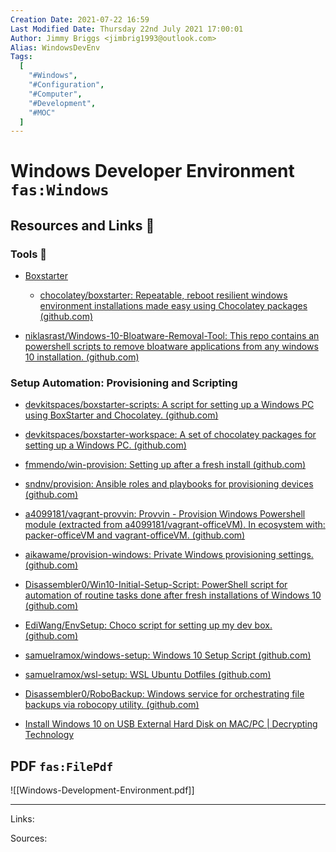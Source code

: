 ```yaml
---
Creation Date: 2021-07-22 16:59
Last Modified Date: Thursday 22nd July 2021 17:00:01
Author: Jimmy Briggs <jimbrig1993@outlook.com>
Alias: WindowsDevEnv
Tags:
  [
    "#Windows",
    "#Configuration",
    "#Computer",
    "#Development",
    "#MOC"
  ]
---
```


# Windows Developer Environment `fas:Windows`

## Resources and Links 🔗

### Tools 🔨

- [Boxstarter](https://boxstarter.org/WhyBoxstarter)
	- [chocolatey/boxstarter: Repeatable, reboot resilient windows environment installations made easy using Chocolatey packages (github.com)](https://github.com/chocolatey/boxstarter)

- [niklasrast/Windows-10-Bloatware-Removal-Tool: This repo contains an powershell scripts to remove bloatware applications from any windows 10 installation. (github.com)](https://github.com/niklasrast/Windows-10-Bloatware-Removal-Tool)

### Setup Automation: Provisioning and Scripting

- [devkitspaces/boxstarter-scripts: A script for setting up a Windows PC using BoxStarter and Chocolatey. (github.com)](https://github.com/devkitspaces/boxstarter-scripts)
- [devkitspaces/boxstarter-workspace: A set of chocolatey packages for setting up a Windows PC. (github.com)](https://github.com/devkitspaces/boxstarter-workspace)
- [fmmendo/win-provision: Setting up after a fresh install (github.com)](https://github.com/fmmendo/win-provision)
- [sndnv/provision: Ansible roles and playbooks for provisioning devices (github.com)](https://github.com/sndnv/provision)
- [a4099181/vagrant-provvin: Provvin - Provision Windows Powershell module (extracted from a4099181/vagrant-officeVM). In ecosystem with: packer-officeVM and vagrant-officeVM. (github.com)](https://github.com/a4099181/vagrant-provvin)
- [aikawame/provision-windows: Private Windows provisioning settings. (github.com)](https://github.com/aikawame/provision-windows)
- [Disassembler0/Win10-Initial-Setup-Script: PowerShell script for automation of routine tasks done after fresh installations of Windows 10 (github.com)](https://github.com/Disassembler0/Win10-Initial-Setup-Script)
- [EdiWang/EnvSetup: Choco script for setting up my dev box. (github.com)](https://github.com/EdiWang/EnvSetup)
- [samuelramox/windows-setup: Windows 10 Setup Script (github.com)](https://github.com/samuelramox/windows-setup)
- [samuelramox/wsl-setup: WSL Ubuntu Dotfiles (github.com)](https://github.com/samuelramox/wsl-setup)
- [Disassembler0/RoboBackup: Windows service for orchestrating file backups via robocopy utility. (github.com)](https://github.com/Disassembler0/RoboBackup)

- [Install Windows 10 on USB External Hard Disk on MAC/PC | Decrypting Technology](https://decryptingtechnology.blogspot.com/2015/09/install-windows-10-on-usb-external-hard.html)



## PDF `fas:FilePdf`

![[Windows-Development-Environment.pdf]]

***

Links: 

Sources:


